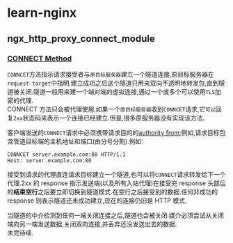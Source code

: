 # learn-nginx

## ngx_http_proxy_connect_module

### [CONNECT Method](https://tools.ietf.org/html/rfc7231#section-4.3.6)

`CONNCET`方法指示请求接受者与`原目标服务器`建立一个隧道连接,原目标服务器在`request-target`中指明.建立成功之后这个隧道只用来双向不透明地转发包,直到隧道被关闭.隧道一般用来建一个端对端的虚拟连接,通过一个或多个可以使用`TLS`加密的代理.  
CONNECT 方法只会被代理使用,如果一个`原目标服务器`收到`CONNCET`请求,它`可以`回复`2xx`状态码来表示一个连接已经建立.但是,很多原服务器没有实现该方法.

客户端发送的`CONNECT`请求中必须携带请求目的的[authority from](https://tools.ietf.org/html/rfc7230#section-5.3);例如,请求目标包含管道目标端的主机地址和端口(由分号分割).例如:

```http
CONNCET server.example.com:80 HTTP/1.1
Host: server.example.com:80
```

接受到请求的代理直连请求目标建立一个隧道,也可以将`CONNECT`请求转发给下一个代理.2xx 的 response 指示发送端(以及所有入站代理)在接受完 response 头部后的**结束空行**之后要立即切换到隧道模式.在空行之后接受到的数据.任何非成功的 response 则表示隧道还未成功建立,现在的连接仍旧是 HTTP 模式.

当隧道的中介检测到任何一端关闭连接之后,隧道也会被关闭:媒介必须尝试从关闭端向另一端发送数据,关闭双向连接,并丢弃还没发送出去的数据.  
未完待续.

